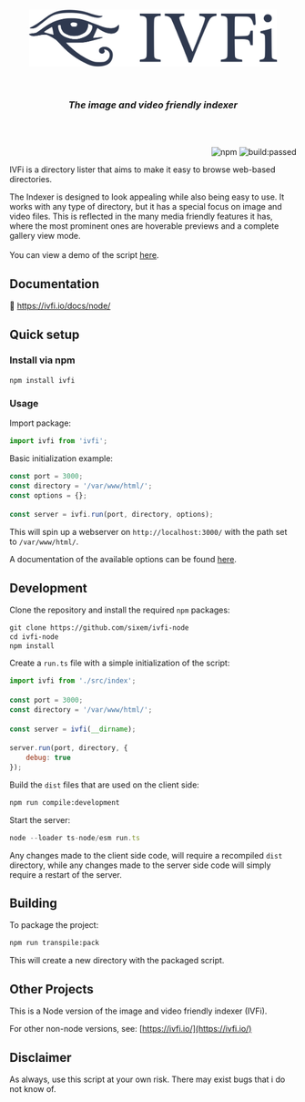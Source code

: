 <br/>
<p align="center">
  <img height="100" src="./icon.svg">
</p>
<br/>
<h3 align="center"><i>The image and video friendly indexer</i></h3>
<br/><br/>
<p align="right">
	<img alt="npm" src="https://img.shields.io/npm/v/ivfi"> <img src="https://app.travis-ci.com/sixem/ivfi-node.svg?branch=master&amp;status=passed" alt="build:passed">
</p>

IVFi is a directory lister that aims to make it easy to browse web-based directories.

The Indexer is designed to look appealing while also being easy to use. It works with any type of directory, but it has a special focus on image and video files. This is reflected in the many media friendly features it has, where the most prominent ones are hoverable previews and a complete gallery view mode.
<br/><br/>
You can view a demo of the script [here](https://index.five.sh/).

## Documentation
:link: <https://ivfi.io/docs/node/>

## Quick setup
### Install via npm
```shell
npm install ivfi
```

### Usage
Import package:
```js
import ivfi from 'ivfi';
```
Basic initialization example:
```js
const port = 3000;
const directory = '/var/www/html/';
const options = {};
    
const server = ivfi.run(port, directory, options);
```
This will spin up a webserver on `http://localhost:3000/` with the path set to `/var/www/html/`.

A documentation of the available options can be found [here](https://ivfi.io/docs/node/#/configuration).

## Development

Clone the repository and install the required `npm` packages:
```shell
git clone https://github.com/sixem/ivfi-node
cd ivfi-node
npm install
```
Create a `run.ts` file with a simple initialization of the script:
```js
import ivfi from './src/index';

const port = 3000;
const directory = '/var/www/html/';

const server = ivfi(__dirname);

server.run(port, directory, {
	debug: true
});
```
Build the `dist` files that are used on the client side:
```bash
npm run compile:development
```
Start the server:
```js
node --loader ts-node/esm run.ts
```
Any changes made to the client side code, will require a recompiled `dist` directory, while any changes made to the server side code will simply require a restart of the server.

## Building
To package the project:
```bash
npm run transpile:pack
```
This will create a new directory with the packaged script.

## Other Projects
This is a Node version of the image and video friendly indexer (IVFi).

For other non-node versions, see: [https://ivfi.io/](https://ivfi.io/)
## Disclaimer
As always, use this script at your own risk. There may exist bugs that i do not know of.